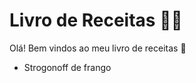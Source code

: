 # Livro de Receitas :man_cook:

Olá! Bem vindos ao meu livro de receitas :wave:

- Strogonoff de frango

